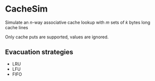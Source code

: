 # CacheSim
Simulate an _n_-way associative cache lookup with _m_ sets of _k_ bytes long cache lines

Only cache puts are supported, values are ignored.

## Evacuation strategies

- LRU
- LFU
- FIFO
